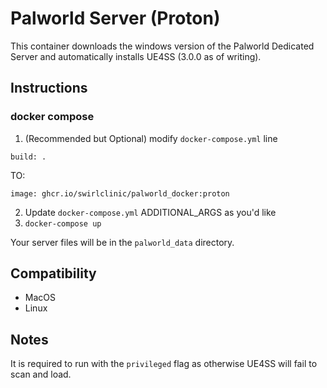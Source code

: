 # Palworld Server (Proton)

This container downloads the windows version of the Palworld Dedicated Server and automatically installs UE4SS (3.0.0 as of writing).

## Instructions
### docker compose
1. (Recommended but Optional) modify `docker-compose.yml` line
```
build: .
```
TO:
```
image: ghcr.io/swirlclinic/palworld_docker:proton
```
2. Update `docker-compose.yml` ADDITIONAL_ARGS as you'd like
3. `docker-compose up`

Your server files will be in the `palworld_data` directory.

## Compatibility
- MacOS
- Linux

## Notes
It is required to run with the `privileged` flag as otherwise UE4SS will fail to scan and load.
